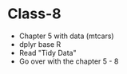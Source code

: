 # Class-8

 - Chapter 5 with data (mtcars)
 - dplyr base R 
 - Read "Tidy Data"
 - Go over with the chapter 5 - 8 
